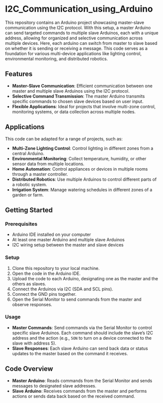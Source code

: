 # I2C_Communication_using_Arduino

This repository contains an Arduino project showcasing master-slave communication using the I2C protocol. With this setup, a master Arduino can send targeted commands to multiple slave Arduinos, each with a unique address, allowing for organized and selective communication across multiple devices. Here, each arduino can switch from master to slave based on whether it is sending or receiving a message. This code serves as a foundation for various multi-device applications like lighting control, environmental monitoring, and distributed robotics.

## Features

- **Master-Slave Communication**: Efficient communication between one master and multiple slave Arduinos using the I2C protocol.
- **Selective Command Transmission**: The master Arduino transmits specific commands to chosen slave devices based on user input.
- **Flexible Applications**: Ideal for projects that involve multi-zone control, monitoring systems, or data collection across multiple nodes.

## Applications

This code can be adapted for a range of projects, such as:
- **Multi-Zone Lighting Control**: Control lighting in different zones from a central Arduino.
- **Environmental Monitoring**: Collect temperature, humidity, or other sensor data from multiple locations.
- **Home Automation**: Control appliances or devices in multiple rooms through a master controller.
- **Distributed Robotics**: Use multiple Arduinos to control different parts of a robotic system.
- **Irrigation System**: Manage watering schedules in different zones of a garden or farm.

## Getting Started

### Prerequisites

- Arduino IDE installed on your computer
- At least one master Arduino and multiple slave Arduinos
- I2C wiring setup between the master and slave devices

### Setup

1. Clone this repository to your local machine.
2. Open the code in the Arduino IDE.
3. Upload the code to each Arduino, designating one as the master and the others as slaves.
4. Connect the Arduinos via I2C (SDA and SCL pins).
5. Connect the GND pins together.
6. Open the Serial Monitor to send commands from the master and observe responses.

### Usage

- **Master Commands**: Send commands via the Serial Monitor to control specific slave Arduinos. Each command should include the slave’s I2C address and the action (e.g., `5ON` to turn on a device connected to the slave with address 5).
- **Slave Responses**: Each slave Arduino can send back data or status updates to the master based on the command it receives.

## Code Overview

- **Master Arduino**: Reads commands from the Serial Monitor and sends messages to designated slave addresses.
- **Slave Arduino**: Receives commands from the master and performs actions or sends data back based on the received command.

